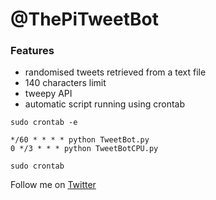 # @ThePiTweetBot

### Features

- randomised tweets retrieved from a text file
- 140 characters limit
- tweepy API
- automatic script running using crontab
```
sudo crontab -e

*/60 * * * * python TweetBot.py
0 */3 * * * python TweetBotCPU.py

sudo crontab
```

Follow me on [Twitter](https://twitter.com/ThePiTweetBot)
